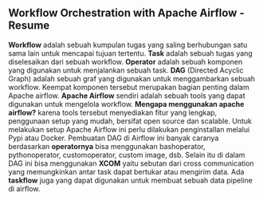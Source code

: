 ## Workflow Orchestration with Apache Airflow - Resume

**Workflow** adalah sebuah kumpulan tugas yang saling berhubungan satu sama lain untuk mencapai tujuan tertentu. **Task** adalah sebuah tugas yang diselesaikan dari sebuah workflow. **Operator** adalah sebuah komponen yang digunakan untuk menjalankan sebuah task. **DAG** (Directed Acyclic Graph) adalah sebuah graf yang digunakan untuk menggambarkan sebuah workflow. Keempat komponen tersebut merupakan bagian penting dalam Apache airflow. **Apache Airflow** sendiri adalah sebuah tools yang dapat digunakan untuk mengelola workflow.  **Mengapa menggunakan apache airflow?** karena tools tersebut menyediakan fitur yang lengkap, penggunaan setup yang mudah, bersifat open source dan scalable. Untuk melakukan setup Apache Airflow ini perlu dilakukan penginstallan melalui Pypi atau Docker. Pembuatan DAG di Airflow ini banyak caranya berdasarkan **operatornya** bisa menggunakan bashoperator, pythonoperator, customoperator, custom image, dsb. Selain itu di dalam DAG ini bisa menggunakan **XCOM** yaitu sebutan dari cross communication yang memungkinkan antar task dapat bertukar atau mengirim data. Ada **taskflow** juga yang dapat digunakan untuk membuat sebuah data pipeline di airflow. 